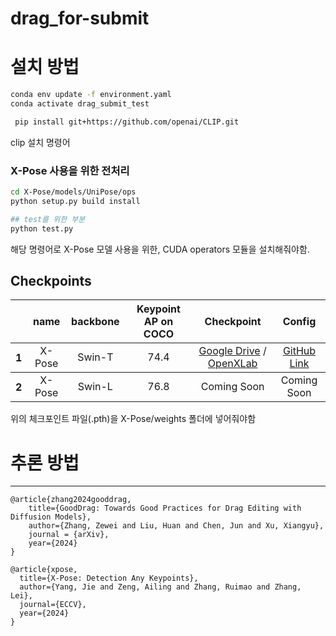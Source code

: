 # drag_for-submit
# 설치 방법
```bash
conda env update -f environment.yaml
conda activate drag_submit_test
```
```bash
 pip install git+https://github.com/openai/CLIP.git
```
clip 설치 명령어

### X-Pose 사용을 위한 전처리
```bash
cd X-Pose/models/UniPose/ops
python setup.py build install

## test를 위한 부분
python test.py
```
해당 명령어로 X-Pose 모델 사용을 위한,
CUDA operators 모듈을 설치해줘야함.

## Checkpoints
<!-- insert a table -->
<table>
  <thead>
    <tr style="text-align: center;">
      <th></th>
      <th>name</th>
      <th>backbone</th>
      <th>Keypoint AP on COCO</th>
      <th>Checkpoint</th>
      <th>Config</th>
    </tr>
  </thead>
  <tbody>
    <tr style="text-align: center;">
      <th>1</th>
      <td>X-Pose</td>
      <td>Swin-T</td>
      <td>74.4</td>
      <td><a href="https://drive.google.com/file/d/13gANvGWyWApMFTAtC3ntrMgx0fOocjIa/view"> Google Drive</a> /<a href="https://openxlab.org.cn/models/detail/IDEA-Research/UniPose"> OpenXLab</a>
      <td><a href="https://github.com/IDEA-Research/UniPose/blob/master/config_model/UniPose_SwinT.py">GitHub Link</a></td>
    </tr>
  </tbody>
  <tbody>
    <tr style="text-align: center;">
      <th>2</th>
      <td>X-Pose</td>
      <td>Swin-L</td>
      <td>76.8</td>
      <td> Coming Soon</td>
      <td> Coming Soon</td>
    </tr>
  </tbody>
</table>

위의 체크포인트 파일(.pth)을 X-Pose/weights 폴더에 넣어줘야함

# 추론 방법



<hr>

```
@article{zhang2024gooddrag,
    title={GoodDrag: Towards Good Practices for Drag Editing with Diffusion Models},
    author={Zhang, Zewei and Liu, Huan and Chen, Jun and Xu, Xiangyu},
    journal = {arXiv},
    year={2024}
}
```

```
@article{xpose,
  title={X-Pose: Detection Any Keypoints},
  author={Yang, Jie and Zeng, Ailing and Zhang, Ruimao and Zhang, Lei},
  journal={ECCV},
  year={2024}
}
```
